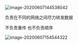 ![image-20200607144538042](C:\Users\20924\AppData\Roaming\Typora\typora-user-images\image-20200607144538042.png)

负责在不同的网络之间尽力转发数据

不负责重传 也不负责顺序





![image-20200607154544322](C:\Users\20924\AppData\Roaming\Typora\typora-user-images\image-20200607154544322.png)